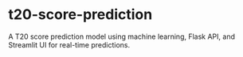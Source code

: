 # t20-score-prediction
A T20 score prediction model using machine learning, Flask API, and Streamlit UI for real-time predictions.
